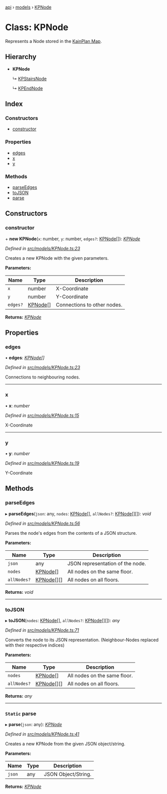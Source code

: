 [api](../README.md) › [models](../modules/models.md) › [KPNode](models.kpnode.md)

# Class: KPNode

Represents a Node stored in the [KainPlan Map](models.kpmap.md).

## Hierarchy

* **KPNode**

  ↳ [KPStairsNode](models.kpstairsnode.md)

  ↳ [KPEndNode](models.kpendnode.md)

## Index

### Constructors

* [constructor](models.kpnode.md#constructor)

### Properties

* [edges](models.kpnode.md#edges)
* [x](models.kpnode.md#x)
* [y](models.kpnode.md#y)

### Methods

* [parseEdges](models.kpnode.md#parseedges)
* [toJSON](models.kpnode.md#tojson)
* [parse](models.kpnode.md#static-parse)

## Constructors

###  constructor

\+ **new KPNode**(`x`: number, `y`: number, `edges?`: [KPNode](models.kpnode.md)[]): *[KPNode](models.kpnode.md)*

*Defined in [src/models/KPNode.ts:23](https://github.com/KainPlan/api/blob/1c0199f/src/models/KPNode.ts#L23)*

Creates a new KPNode with the given parameters.

**Parameters:**

Name | Type | Description |
------ | ------ | ------ |
`x` | number | X-Coordinate |
`y` | number | Y-Coordinate |
`edges?` | [KPNode](models.kpnode.md)[] | Connections to other nodes.  |

**Returns:** *[KPNode](models.kpnode.md)*

## Properties

###  edges

• **edges**: *[KPNode](models.kpnode.md)[]*

*Defined in [src/models/KPNode.ts:23](https://github.com/KainPlan/api/blob/1c0199f/src/models/KPNode.ts#L23)*

Connections to neighbouring nodes.

___

###  x

• **x**: *number*

*Defined in [src/models/KPNode.ts:15](https://github.com/KainPlan/api/blob/1c0199f/src/models/KPNode.ts#L15)*

X-Coordinate

___

###  y

• **y**: *number*

*Defined in [src/models/KPNode.ts:19](https://github.com/KainPlan/api/blob/1c0199f/src/models/KPNode.ts#L19)*

Y-Coordinate

## Methods

###  parseEdges

▸ **parseEdges**(`json`: any, `nodes`: [KPNode](models.kpnode.md)[], `allNodes?`: [KPNode](models.kpnode.md)[][]): *void*

*Defined in [src/models/KPNode.ts:56](https://github.com/KainPlan/api/blob/1c0199f/src/models/KPNode.ts#L56)*

Parses the node's edges from the contents of a JSON structure.

**Parameters:**

Name | Type | Description |
------ | ------ | ------ |
`json` | any | JSON representation of the node. |
`nodes` | [KPNode](models.kpnode.md)[] | All nodes on the same floor. |
`allNodes?` | [KPNode](models.kpnode.md)[][] | All nodes on all floors.  |

**Returns:** *void*

___

###  toJSON

▸ **toJSON**(`nodes`: [KPNode](models.kpnode.md)[], `allNodes?`: [KPNode](models.kpnode.md)[][]): *any*

*Defined in [src/models/KPNode.ts:71](https://github.com/KainPlan/api/blob/1c0199f/src/models/KPNode.ts#L71)*

Converts the node to its JSON representation.
(Neighbour-Nodes replaced with their respective indices)

**Parameters:**

Name | Type | Description |
------ | ------ | ------ |
`nodes` | [KPNode](models.kpnode.md)[] | All nodes on the same floor. |
`allNodes?` | [KPNode](models.kpnode.md)[][] | All nodes on all floors.  |

**Returns:** *any*

___

### `Static` parse

▸ **parse**(`json`: any): *[KPNode](models.kpnode.md)*

*Defined in [src/models/KPNode.ts:41](https://github.com/KainPlan/api/blob/1c0199f/src/models/KPNode.ts#L41)*

Creates a new KPNode from the given JSON object/string.

**Parameters:**

Name | Type | Description |
------ | ------ | ------ |
`json` | any | JSON Object/String.  |

**Returns:** *[KPNode](models.kpnode.md)*
